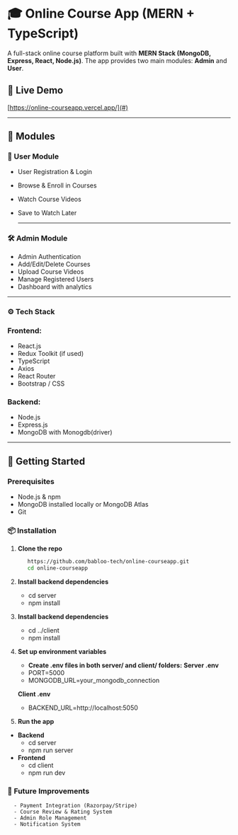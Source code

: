 # 🎓 Online Course App (MERN + TypeScript)

A full-stack online course platform built with **MERN Stack (MongoDB, Express, React, Node.js)**. The app provides two main modules: **Admin** and **User**.

## 🔗 Live Demo
[https://online-courseapp.vercel.app/](#) 

---

## 📁 Modules

### 👤 User Module
- User Registration & Login
- Browse & Enroll in Courses
- Watch Course Videos
- Save to Watch Later

  ---
### 🛠️ Admin Module
- Admin Authentication
- Add/Edit/Delete Courses
- Upload Course Videos
- Manage Registered Users
- Dashboard with analytics

---


### ⚙️ Tech Stack

### Frontend:
- React.js
- Redux Toolkit (if used)
- TypeScript
- Axios
- React Router
- Bootstrap / CSS

### Backend:
- Node.js
- Express.js
- MongoDB with Monogdb(driver)

---

## 🚀 Getting Started

### Prerequisites

- Node.js & npm
- MongoDB installed locally or MongoDB Atlas
- Git

### 📦 Installation

1. **Clone the repo**
   ```bash
      https://github.com/babloo-tech/online-courseapp.git
      cd online-courseapp
   
2. **Install backend dependencies**
    - cd server
    - npm install

 
3. **Install backend dependencies**
    - cd ../client
    - npm install

4. **Set up environment variables**
    - **Create .env files in both server/ and client/ folders:**
      **Server .env**
     - PORT=5000
     - MONGODB_URL=your_mongodb_connection

      **Client .env**
     - BACKEND_URL=http://localhost:5050
5. **Run the app**
 - **Backend**
      - cd server
      - npm run server
 - **Frontend**
      - cd client
      - npm run dev

### 🧪 Future Improvements
      - Payment Integration (Razorpay/Stripe)
      - Course Review & Rating System
      - Admin Role Management
      - Notification System


   



